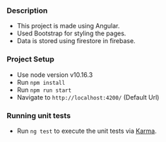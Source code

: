 ### Description 
- This project is made using Angular.
- Used Bootstrap for styling the pages.
- Data is stored using firestore in firebase.

### Project Setup
- Use node version v10.16.3
- Run `npm install`
- Run `npm run start`
- Navigate to `http://localhost:4200/` (Default Url)

### Running unit tests
- Run `ng test` to execute the unit tests via [Karma](https://karma-runner.github.io).




